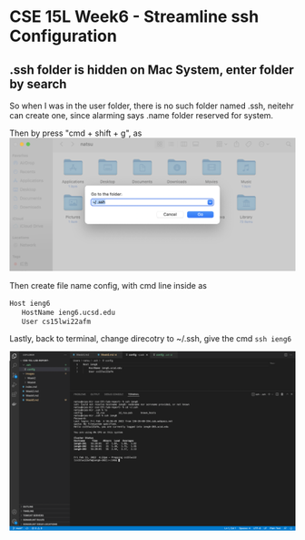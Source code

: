 # CSE 15L Week6 - Streamline ssh Configuration

## .ssh folder is hidden on Mac System, enter folder by search
So when I was in the user folder, there is no such folder named .ssh, neitehr can create one, since alarming says .name folder reserved for system.

Then by press "cmd + shift + g", as ![cmdShiftG](images/Week6/cmdShiftG.png)

Then create file name config, with cmd line inside as
```
Host ieng6
   HostName ieng6.ucsd.edu
   User cs15lwi22afm
```

Lastly, back to terminal, change direcotry to ~/.ssh, give the cmd `ssh ieng6`

![success](images/Week6/result.png)